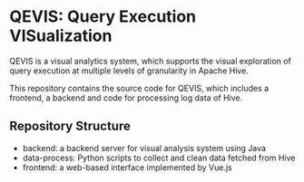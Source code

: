 # QEVIS: Query Execution VISualization

QEVIS is a visual analytics system, which supports the visual exploration of query execution at multiple levels of granularity in Apache Hive.

This repository contains the source code for QEVIS, which includes a frontend, a backend and code for processing log data of Hive.

## Repository Structure
- backend: a backend server for visual analysis system using Java
- data-process: Python scripts to collect and clean data fetched from Hive
- frontend: a web-based interface implemented by Vue.js